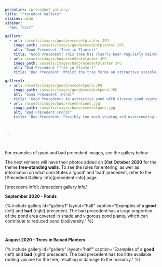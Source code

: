 ```yaml
---
permalink: /precedent gallery/
title: "Precedent Gallery"
classes: wide
sidebar:
  nav: "docs"

gallery:
  - url: /assets/images/goodprecedentplanter.JPG
    image_path: /assets/images/goodprecedentplanter.JPG
    alt: "Good Precedent (Tree in Planter)"
    title: "Good Precedent: This tree has clearly been regularly maintained to control its size and is a good example of how regular maintenance and species selection has allowed for healthy tree growth. There is no apparent damage to hard landscape despite the confined dimensions of the planter, and proximity to buildings."
  - url: /assets/images/badprecedentplanter.JPG
    image_path: /assets/images/badprecedentplanter.JPG
    alt: "Bad Precedent (Tree in Planter)"
    title: "Bad Precedent: Whilst the tree forms an attractive sizable green element within the streetscape, it is clear there is not enough space for the roots. When considering existing trees within newly designed landscapes, make sure to consider their proximity to hard surfaces and structures. By giving trees (proposed and existing) the space they need and not restricting them to confined spaces, damage to hard landscape elements is less of a risk."

gallery1:
  - url: /assets/images/goodprecedentpond.JPG
    image_path: /assets/images/goodprecedentpond.JPG
    alt: "Good Precedent (Pond)"
    title: "Good Precedent: An attractive pond with diverse pond vegetation and not too much shade - aiding the overall pond biodiversity."
  - url: /assets/images/badprecedentpond.jpg
    image_path: /assets/images/badprecedentpond.jpg
    alt: "Bad Precedent (Pond)"
    title: "Bad Precedent: Possibly too much shading and overcrowding from trees and vigorous pond plants, which can reduce the overall biodiversity of the pond."



---
```


<br>

For examples of good and bad precedent images, see the gallery below.

The next winners will have their photos added on **31st October 2020** for the theme **free-standing walls**. To see the rules for entering, as well as information on what constitutes a 'good' and 'bad' precedent, refer to the [Precedent Gallery Info][precedent-info] page.

[precedent-info]: /precedent gallery info/
<BR>

**September 2020 - Ponds**


{% include gallery id="gallery1" layout="half" caption="Examples of a **good** (left) and **bad** (right) precedent. The bad precedent has a large proportion of the pond area covered in shade and vigorous pond plants, which can contribute to reduced pond biodiversity." %}

<br>

**August 2020 - Trees in Raised Planters**


{% include gallery id="gallery" layout="half" caption="Examples of a **good** (left) and **bad** (right) precedent. The bad precedent has too little available rooting volume for the tree, resulting in damage to the masonry." %}

